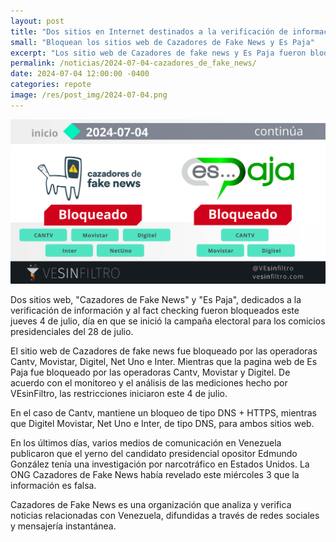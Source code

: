 ```yaml
---
layout: post
title: "Dos sitios en Internet destinados a la verificación de información fueron bloqueados en Venezuela este #4Jul"
small: "Bloquean los sitios web de Cazadores de Fake News y Es Paja"
excerpt: "Los sitio web de Cazadores de fake news y Es Paja fueron bloqueados por empresas proveedoras de internet Venezolanas. De acuerdo con el monitoreo y el análisis de las mediciones hecho por VEsinFiltro, las restricciones iniciaron este 4 de julio."
permalink: /noticias/2024-07-04-cazadores_de_fake_news/
date: 2024-07-04 12:00:00 -0400
categories: repote
image: /res/post_img/2024-07-04.png
---
```

![](/res/post_img/2024-07-04.png)

Dos sitios web, "Cazadores de Fake News" y "Es Paja", dedicados a la verificación de información y al fact checking fueron bloqueados este jueves 4 de julio, día en que se inició la campaña electoral para los comicios presidenciales del 28 de julio.

El sitio web de Cazadores de fake news fue bloqueado por las operadoras Cantv, Movistar, Digitel, Net Uno e Inter. Mientras que la pagina web de Es Paja fue bloqueado por las operadoras Cantv, Movistar y Digitel. De acuerdo con el monitoreo y el análisis de las mediciones hecho por VEsinFiltro, las restricciones iniciaron este 4 de julio.

En el caso de Cantv, mantiene un bloqueo de tipo DNS + HTTPS, mientras que Digitel Movistar, Net Uno e Inter, de tipo DNS, para ambos sitios web.

En los últimos días, varios medios de comunicación en Venezuela publicaron que el yerno del candidato presidencial opositor Edmundo González tenía una investigación por narcotráfico en Estados Unidos. La ONG Cazadores de Fake News había revelado este miércoles 3 que la información es falsa.

Cazadores de Fake News es una organización que analiza y verifica noticias relacionadas con Venezuela, difundidas a través de redes sociales y mensajería instantánea.
